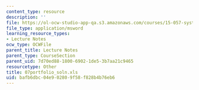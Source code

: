 ```yaml
---
content_type: resource
description: ''
file: https://ol-ocw-studio-app-qa.s3.amazonaws.com/courses/15-057-systems-optimization-spring-2003/bafb6dbc04e902809f58f828b4b76eb6_07portfolio_soln.xls
file_type: application/msword
learning_resource_types:
- Lecture Notes
ocw_type: OCWFile
parent_title: Lecture Notes
parent_type: CourseSection
parent_uid: 7d70ed88-1800-6902-1de5-3b7aa21c9465
resourcetype: Other
title: 07portfolio_soln.xls
uid: bafb6dbc-04e9-0280-9f58-f828b4b76eb6
---
```

